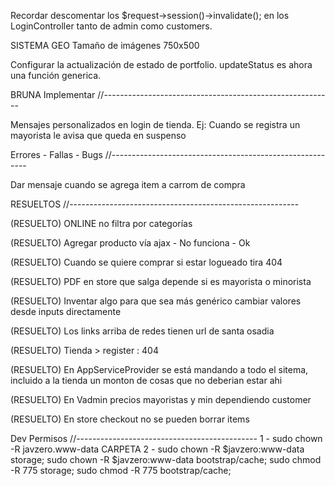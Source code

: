 Recordar descomentar los $request->session()->invalidate();
en los LoginController tanto de admin como customers.

SISTEMA GEO
Tamaño de imágenes
750x500



Configurar la actualización de estado de portfolio. updateStatus es ahora una función generica.

BRUNA
Implementar
//---------------------------------------------------------

Mensajes personalizados en login de tienda. 
Ej: Cuando se registra un mayorista le avisa que queda en suspenso


Errores - Fallas - Bugs
//---------------------------------------------------------

Dar mensaje cuando se agrega item a carrom de compra






RESUELTOS
//---------------------------------------------------------

(RESUELTO)
ONLINE no filtra por categorías

(RESUELTO)
Agregar producto vía ajax - No funciona - Ok

(RESUELTO)
Cuando se quiere comprar si estar logueado tira 404

(RESUELTO)
PDF en store que salga depende si es mayorista o minorista

(RESUELTO)
Inventar algo para que sea más genérico cambiar valores desde inputs directamente

(RESUELTO)
Los links arriba de redes tienen url de santa osadia

(RESUELTO)
Tienda > register : 404

(RESUELTO)
En AppServiceProvider se está mandando a todo el sitema, incluido a la tienda un monton de cosas
que no deberian estar ahi

(RESUELTO)
En Vadmin precios mayoristas y min dependiendo customer

(RESUELTO)
En store checkout no se pueden borrar items


Dev Permisos 
//---------------------------------------------
1 - 
sudo chown -R javzero.www-data CARPETA
2 - 
sudo chown -R $javzero:www-data storage;
sudo chown -R $javzero:www-data bootstrap/cache;
sudo chmod -R 775 storage;
sudo chmod -R 775 bootstrap/cache;
